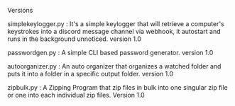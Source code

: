 Versions


simplekeylogger.py :
It's a simple keylogger that will retrieve a computer's keystrokes into a discord message channel via webhook, it autostart and runs in the background unnoticed.
version 1.0

passwordgen.py :
A simple CLI based password generator.
version 1.0

autoorganizer.py :
An auto organizer that organizes a watched folder and puts it into a folder in a specific output folder.
version 1.0

zipbulk.py :
A Zipping Program that zip files in bulk into one singular zip file or one into each individual zip files.
Version 1.0
